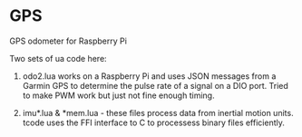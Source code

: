 GPS
===

GPS odometer for Raspberry Pi

Two sets of ua code here:
1) odo2.lua works on a Raspberry Pi and uses JSON messages from a Garmin GPS to determine the pulse rate of a signal on a DIO port. Tried to make PWM work but just not fine enough timing.

2) imu*.lua & *mem.lua - these files process data from inertial motion units. tcode uses the FFI interface to C to processess binary files efficiently.
